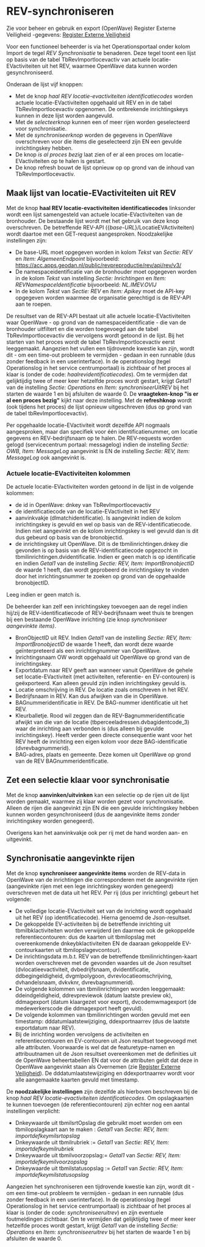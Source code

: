 # REV-synchroniseren

Zie voor beheer en gebruik en export (OpenWave) Register Externe Veiligheid -gegevens: [Register Externe Veiligheid](/docs/instellen_inrichten/register_exrterne_veiligheid.md)

Voor een functioneel beheerder is via het Operationsportaal onder kolom Import de tegel *REV Synchronisatie* te benaderen. Deze tegel toont een lijst op basis van de tabel TbRevImportlocevactiv van actuele locatie-EVactiviteiten uit het REV, waarmee OpenWave data kunnen worden gesynchroniseerd.

Onderaan de lijst vijf knoppen:

* Met de knop *haal REV locatie-evactiviteiten identificatiecodes* worden actuele locatie-EVactiviteiten opgehaald uit REV en in de tabel TbRevImportlocevactiv opgenomen. De ontbrekende inrichtingskeys kunnen in deze lijst worden aangevuld.
* Met de *selecteerknop* kunnen een of meer rijen worden geselecteerd voor synchronisatie.
* Met de *synchroniseerknop* worden de gegevens in OpenWave overschreven voor die items die geselecteerd zijn EN een gevulde inrichtingskey hebben.
* De knop *is al proces bezig* laat zien of er al een proces om locatie-EVactiviteiten op te halen is gestart.
* De knop refresh bouwt de lijst opnieuw op op grond van de inhoud van TbRevImportlocevactiv.

## Maak lijst van locatie-EVactiviteiten uit REV

Met de knop **haal REV locatie-evactiviteiten identificatiecodes** linksonder wordt een lijst samengesteld van actuele locatie-EVactiviteiten van de bronhouder.
De bestaande lijst wordt met het gebruik van deze knop overschreven. De betreffende REV-API ({*base-URL*}/LocatieEVActiviteiten) wordt daartoe met een GET-request aangesproken. Noodzakelijke instellingen zijn:

* De base-URL moet opgegeven worden in kolom *Tekst* van *Sectie: REV* en *Item: AlgemeenEndpoint* bijvoorbeeld: <https://acc.apps.geodan.nl/public/revpreproductie/rev/api/rev/v3/>
* De namespaceidentificatie van de bronhouder moet opgegeven worden in de kolom *Tekst* van instelling *Sectie: Inrichtingen* en *Item: REVNamespaceIdentificatie* bijvoorbeeld: *NL.IMEV.OVIJ*
* In de kolom *Tekst* van *Sectie: REV* en *Item: Apikey* moet de API-key opgegeven worden waarmee de organisatie gerechtigd is de REV-API aan te roepen.

De resultset van de REV-API bestaat uit alle actuele locatie-EVactiviteiten waar OpenWave - op grond van de namespaceidentificatie - die van de bronhouder uitfiltert en die worden toegevoegd aan de tabel TbRevImportlocevactiv die vervolgens wordt getoond in de lijst. Bij het starten van het proces wordt de tabel TbRevImportlocevactiv eerst leeggemaakt. Aangezien het vullen een tijdrovende kwestie kan zijn, wordt dit - om een time-out probleem te vermijden - gedaan in een runnable (dus zonder feedback in een userinterface). In de operationslog (tegel Operationslog in het service centrumportaal) is zichtbaar of het proces al klaar is (onder de code: *haalrevidentificatiecodes*). Om te vermijden dat gelijktijdig twee of meer keer hetzelfde proces wordt gestart, krijgt *Getal1* van de instelling *Sectie:  Operations* en *Item: synchroniseerUitREV* bij het starten de waarde 1 en bij afsluiten de waarde 0. De **vraagteken-knop "is er al een proces bezig"** kijkt naar deze instelling. Met de **refreshknop** wordt (ook tijdens het proces) de lijst opnieuw uitgeschreven (dus op grond van de tabel tbRevImportlocevactiv).

Per opgehaalde locatie-EVactiviteit wordt dezelfde API nogmaals aangesproken, maar dan specifiek voor één identificatienummer, om locatie gegevens en REV-bedrijfsnaam op te halen. De REV-requests worden gelogd (servicecentrum portaal: messagelog) indien de instelling *Sectie: OWB, Item: MessageLog* aangevinkt is EN de instelling *Sectie: REV, Item: MessageLog* ook aangevinkt is.

### Actuele locatie-EVactiviteiten kolommen

De actuele locatie-EVactiviteiten worden getoond in de lijst in de volgende kolommen:

* de id in OpenWave: dnkey van TbRevImportlocevactiv
* de identificatiecode van de locatie-EVactiviteit in het REV
* aanvinkvakje (dlmatchidentificatie). Is aangevinkt indien de kolom inrichtingskey is gevuld en wel op basis van de REV-identificatiecode. Indien niet aangevinkt en de kolom inrichtingskey is wel gevuld dan is dit dus gebeurd op basis van de bronobjectid.
* de inrichtingskey uit OpenWave. Dit is de tbmilinrichtingen.dnkey die gevonden is op basis van de REV-identificatiecode opgezocht in tbmilinrichtingen.dvidentificatie. Indien er geen match is op identificatie en indien *Getal1* van de instelling *Sectie: REV, Item: ImportBronobjectID* de waarde 1 heeft, dan wordt geprobeerd de inrichtingskey te vinden door het inrichtingsnummer te zoeken op grond van de opgehaalde bronobjectID.

Leeg indien er geen match is.

De beheerder kan zelf een inrichtingskey toevoegen aan de regel indien hij/zij de REV-identificatiecode of REV-bedrijfsnaam weet thuis te brengen bij een bestaande OpenWave inrichting (zie knop *synchroniseer aangevinkte items)*.

* BronObjectID uit REV. Indien *Getal1* van de instelling *Sectie: REV, Item: ImportBronobjectID* de waarde 1 heeft, dan wordt deze waarde geïnterpreteerd als een inrichtingnummer van OpenWave.
* Inrichtingsnaam OW wordt opgehaald uit OpenWave op grond van de inrichtingskey.
* Exportdatum naar REV geeft aan wanneer vanuit  OpenWave de gehele set locatie-EVactiviteit (met activiteiten, referentie- en EV-contouren) is geëxporteerd. Kan alleen gevuld zijn indien inrichtingskey gevuld is.
* Locatie omschrijving in REV. De locatie zoals omschreven in het REV.
* Bedrijfsnaam in REV. Kan dus afwijken van die in OpenWave.
* BAGnummeridentificatie in REV. De BAG-nummer identificatie uit het REV.
* Kleurballetje. Rood wil zeggen dan de REV-Bagnummeridentificatie afwijkt van die van de locatie (tbperceeladressen.dvbagidentcode_3) waar de inrichting aan verbonden is (dus alleen bij gevulde inrichtingskey). Heeft verder geen directe consequentie want voor het REV heeft de inrichting een eigen kolom voor deze BAG-identificatie (dvrevbagnummerid).
* BAG-adres, plaats en gemeente. Deze komen uit OpenWave op grond van de REV BAGnummeridentificatie.

## Zet een selectie klaar voor synchronisatie

Met de knop **aanvinken/uitvinken** kan een selectie op de rijen uit de lijst worden gemaakt, waarmee zij klaar worden gezet voor synchronisatie. Alleen de rijen die aangevinkt zijn EN die een gevulde inrichtingskey hebben kunnen worden gesynchroniseerd (dus de aangevinkte items zonder inrichtingskey worden genegeerd).

Overigens kan het aanvinkvakje ook per rij met de hand worden aan- en uitgevinkt.

## Synchronisatie aangevinkte rijen

Met de knop **synchroniseer aangevinkte items** worden de REV-data in OpenWave van de inrichtingen die corresponderen met de aangevinkte rijen (aangevinkte rijen met een lege inrichtingskey worden genegeerd) overschreven met de data uit het REV. Per rij (dus per inrichting) gebeurt het volgende:

* De volledige locatie-EVactiviteit set van de inrichting wordt opgehaald uit het REV (op identificatiecode). Hierna genoemd de Json-resultset.
* De gekoppelde EV-activiteiten bij de betreffende inrichting uit tbmilbklactiviteiten worden verwijderd (en daarmee ook de gekoppelde referentiecontouren: dus de kaarten uit tbmilopslag met overeenkomende dnkeybklactiviteiten EN de daaraan gekoppelde EV-contourkaarten uit tbmilopslagevcontour).
* De inrichtingsdata m.b.t. REV van de betreffende tbmilinrichtingen-kaart worden overschreven met de gevonden waardes uit de Json resultset (dvlocatieevactiviteit, dvbedrijfsnaam, dvidentificatie, ddbegingeldigheid, dvgmlpolygoon, dvrevlocatieomschrijving, dvhandelsnaam, dvkvknr, dvrevbagnummerid).
* De volgende kolommen van tbmilinrichtingen worden leeggemaakt: ddeindgeldigheid, ddrevpreviewok (datum laatste preview ok), ddmagexport (datum klaargezet voor export), dvcodemwmagexport (de medewerkerscode die ddmagexport heeft gevuld).
* De volgende kolommen van tbmilinrichtingen worden gevuld met een timestamp: dddatumlaatstewijziging, ddexportnaarrev (dus de laatste exportdatum naar REV).
* Bij de inrichting worden vervolgens de activiteiten en referentiecontouren en EV-contouren uit Json resultset toegevoegd met alle attributen. Voorwaarde is wel dat de featuretype-namen en attribuutnamen uit de Json resultset overeenkomen met de definities uit de OpenWave beheertabellen EN dat voor de attributen geldt dat deze in OpenWave aangevinkt staan als Overnemen (zie [Register Externe Veiligheid](/docs/instellen_inrichten/register_exrterne_veiligheid.md)). De dddatumlaatstewijziging en ddexportnaarrev wordt voor alle aangemaakte kaarten gevuld met timestamp.

De **noodzakelijke instellingen** zijn dezelfde als hierboven beschreven bij de knop *haal REV locatie-evactiviteiten identificatiecodes*. Om opslagkaarten te kunnen toevoegen (de referentiecontouren) zijn echter nog een aantal instellingen verplicht:

* Dnkeywaarde uit tbmilsrtOpslag die gebruikt moet worden om een tbmilopslagkaart aan te maken : *Getal1* van *Sectie: REV, Item: importdefkeymilsrtopslag*
* Dnkeywaarde uit tbmilrubriek := *Getal1* van *Sectie: REV, Item: importdefkeymilrubriek*
* Dnkeywaarde uit tbmilvoorzopslag:= *Getal1* van *Sectie: REV, Item: importdefkeymilvoorzopslag*
* Dnkeywaarde uit tbmilstatusopslag := *Getal1* van *Sectie: REV, Item: importdefkeymilstatusopslag*

Aangezien het synchroniseren een tijdrovende kwestie kan zijn, wordt dit - om een time-out probleem te vermijden - gedaan in een runnable (dus zonder feedback in een userinterface). In de operationslog (tegel Operationslog in het service centrumportaal) is zichtbaar of het proces al klaar is (onder de code: *synchroniseeruitrev*) en zijn eventuele foutmeldingen zichtbaar. Om te vermijden dat gelijktijdig twee of meer keer hetzelfde proces wordt gestart, krijgt *Getal1* van de instelling *Sectie: Operations* en *Item: synchroniseeruitrev* bij het starten de waarde 1 en bij afsluiten de waarde 0.
